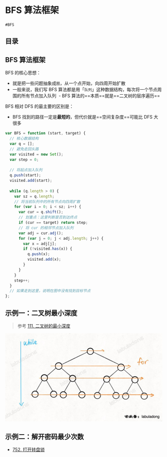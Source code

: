 
# BFS 算法框架

`#BFS` 


## 目录
<!-- toc -->
 ## BFS 算法框架 

BFS 的核心思想：
- 就是把一些问题抽象成`图`，从一个点开始，向四周开始扩散
- 一般来说，我们写 BFS 算法都是用「`队列`」这种数据结构，每次将一个节点周围的所有节点加入队列
 - BFS 算法的==本质==就是==二叉树的层序遍历==

BFS 相对 DFS 的最主要的区别是：
- BFS 找到的路径一定是**最短的**，但代价就是==空间复杂度==可能比 DFS 大很多


```javascript hl:12,14,20
var BFS = function (start, target) {
  // 核心数据结构
  var q = [];
  // 避免走回头路
  var visited = new Set();
  var step = 0;

  // 将起点加入队列
  q.push(start);
  visited.add(start);

  while (q.length > 0) {
    var sz = q.length;
    // 将当前队列中的所有节点向四周扩散
    for (var i = 0; i < sz; i++) {
      var cur = q.shift();
      // 划重点：这里判断是否到达终点
      if (cur == target) return step;
      // 将 cur 的相邻节点加入队列
      var adj = cur.adj();
      for (var j = 0; j < adj.length; j++) {
        var x = adj[j];
        if (!visited.has(x)) {
          q.push(x);
          visited.add(x);
        }
      }
    }
    step++;
  }
  // 如果走到这里，说明在图中没有找到目标节点
};

```

## 示例一：二叉树最小深度

> 参考 [111. 二叉树的最小深度](/post/6yeWr8HN.html)

![图片&文件](./files/20241113-7.png)




## 示例二：解开密码最少次数

- [752. 打开转盘锁](/post/UivWHKD7.html)


